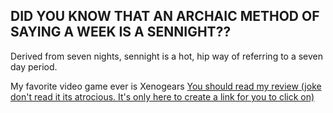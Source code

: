   ## DID YOU KNOW THAT AN ARCHAIC METHOD OF SAYING A WEEK IS A SENNIGHT??
  Derived from seven nights, sennight is a hot, hip way of referring to a seven day period.


My favorite video game ever is Xenogears
[You should read my review (joke don't read it its atrocious. It's only here to create a link for you to click on)](https://kristophermanalo.github.io/Xenogears/main.html)
